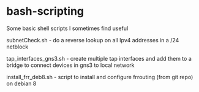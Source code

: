 # bash-scripting
Some basic shell scripts I sometimes find useful

subnetCheck.sh - do a reverse lookup on all Ipv4 addresses in a /24 netblock

tap_interfaces_gns3.sh - create multiple tap interfaces and add them to a bridge to connect devices in gns3 to local network

install_frr_deb8.sh - script to install and configure frrouting (from git repo) on debian 8
